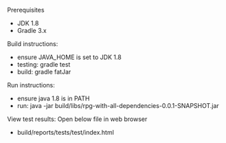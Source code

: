 Prerequisites
- JDK 1.8
- Gradle 3.x

Build instructions: 
- ensure JAVA_HOME is set to JDK 1.8
- testing: gradle test
- build: gradle fatJar

Run instructions:
- ensure java 1.8 is in PATH
- run: java -jar build/libs/rpg-with-all-dependencies-0.0.1-SNAPSHOT.jar

View test results:
Open below file in web browser
- build/reports/tests/test/index.html

